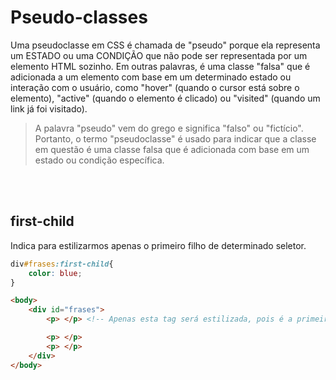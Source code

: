 # Pseudo-classes
Uma pseudoclasse em CSS é chamada de "pseudo" porque ela representa um ESTADO ou uma CONDIÇÃO que não pode ser representada por um elemento HTML sozinho. Em outras palavras, é uma classe "falsa" que é adicionada a um elemento com base em um determinado estado ou interação com o usuário, como "hover" (quando o cursor está sobre o elemento), "active" (quando o elemento é clicado) ou "visited" (quando um link já foi visitado).

>A palavra "pseudo" vem do grego e significa "falso" ou "fictício". Portanto, o termo "pseudoclasse" é usado para indicar que a classe em questão é uma classe falsa que é adicionada com base em um estado ou condição específica.

</br>
</br>

## first-child
Indica para estilizarmos apenas o primeiro filho de determinado seletor. 

```css
div#frases:first-child{
    color: blue;
}
```
```html
<body>
    <div id="frases">
        <p> </p> <!-- Apenas esta tag será estilizada, pois é a primeira filha do seletor div#frases-->

        <p> </p>
        <p> </p>
    </div>
</body>
```

</br>
</br>
        